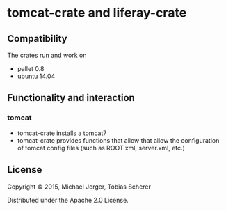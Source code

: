 
# tomcat-crate and liferay-crate

## Compatibility
The crates run and work on
 * pallet 0.8
 * ubuntu 14.04

## Functionality and interaction


### tomcat
* tomcat-crate installs a tomcat7
* tomcat-crate provides functions that allow that allow the configuration of tomcat config files (such as ROOT.xml, server.xml, etc.)


## License

Copyright © 2015, Michael Jerger, Tobias Scherer

Distributed under the Apache 2.0 License.
